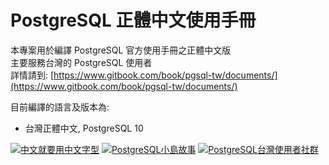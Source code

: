 # PostgreSQL 正體中文使用手冊

本專案用於編譯 PostgreSQL 官方使用手冊之正體中文版  
主要服務台灣的 PostgreSQL 使用者  
詳情請到: [https://www.gitbook.com/book/pgsql-tw/documents/](https://www.gitbook.com/book/pgsql-tw/documents/)

目前編譯的語言及版本為:

* 台灣正體中文, PostgreSQL 10

[![中文就要用中文字型](https://img.shields.io/badge/Noto_CJK-GitBook_Plugin-brightgreen.svg)](https://plugins.gitbook.com/plugin/notocjk)
[![PostgreSQL小島故事](https://img.shields.io/badge/小島故事-PostgreSQL-blue.svg)](https://pgsql-tw.github.io/island/)
[![PostgreSQL台灣使用者社群](https://img.shields.io/badge/台灣使用者社群-PostgreSQL-blue.svg)](https://pgsql-tw.github.io/)



